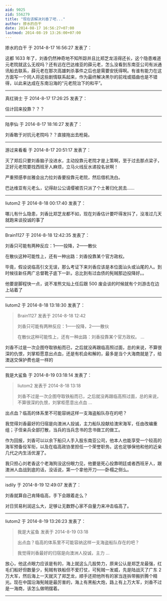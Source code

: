 ```yaml
---
aid: 9025
zid: 556279
title: "现在该解决刘香了吧..."
author: 掺水的白干
date: 2014-08-17 16:56:27+07:00
lastmod: 2014-08-19 13:26:00+07:00
---
```


掺水的白干 于 2014-8-17 16:56:27 发表了：

这都 1633 年了，刘香仍然神奇地不知所踪并且比郑芝龙活得还长，这个隐患难道元老院就这么无视吗？还有远在巴达维亚的薛元老，怎么没看到东南亚公司有派通讯船去联系，薛元老在那次高雄刺杀事件之后也是需要安抚得啊。有谁有能力在这方面写一个同人将这些剧情联系起来，作为最终解决黑尔的前戏或插曲也是不错得，以此来达成在东南沿海的“元老院治下的和平”。

---

真红骑士 于 2014-8-17 17:26:25 发表了：

估计回来投靠？？？

---

陆李仙 于 2014-8-17 18:16:27 发表了：

刘香敢于对抗元老院吗？？直接拖出去枪毙。

---

游过来看看 于 2014-8-17 20:51:17 发表了：

灭了郑后只要刘香脑子没进水，主动投靠元老院才是上策啊，至于过去那点梁子，正好元老院要找西班牙人麻烦，立马火线反水递投名状啊！

严重预感李丝雅会出力拉刘香要投靠元老院，然后借机洗白。

巴达维亚有元老么，记得赵公公请缨被否只派了个土著归化民去……

---

liutom2 于 2014-8-18 00:17:40 发表了：

哪儿有什么隐患，刘香比郑芝龙都不如，现在刘香估计要吓得发抖了，没准过几天就跑来谈投诚的事了

---

Brain1127 于 2014-8-18 12:42:35 发表了：

刘香只可能有两种反应：1——投降，2——散伙

在散伙这种可能性上，还有一种出路：刘香投靠某个官方政权。

毕竟，假设说临高引文无误，那么考证下来刘香应该是本位面汕头或汕尾的人。到时候往新任两广总督靴子底下一趴，总比到有过血债的髡贼那边投降好。。

他要是脚程快一点，说不准熊文灿上任后跟 500 废会谈的时候就有个刘游击在边上站着了

---

liutom2 于 2014-8-18 13:18:30 发表了：

> Brain1127 发表于 2014-8-18 12:42
>
> 刘香只可能有两种反应：1——投降，2——散伙
>
> 在散伙这种可能性上，还有一种出路：刘香投靠某个官方政权。 ...

刘香不过是一次企图夺取铁船而已，之后就没再跟临高照过面，总的来说，不算很深的仇恨，刘掌柜愿意出点血，还是有机会和解的，最多是当个大海商就是了，给澳送交保护费也是一样的

---

我是大鲨鱼 于 2014-8-19 03:18:14 发表了：

> liutom2 发表于 2014-8-18 13:18
>
> 刘香不过是一次企图夺取铁船而已，之后就没再跟临高照过面，总的来说，不算很深的仇恨，刘掌柜愿意出点血 ...

出点血？临高的体系里不可能容纳这样一支海盗船队存在的吧？

我觉得刘香最好的归宿是向澳洲人投诚，主力船队投献给澳宋海军，任由改编重组；子侄亲兵全部打散，当兵的当兵念书的念书做工的做工。

作为回报，刘香可以以余下船只人手入股东南亚公司，他本人也能享受一个较高的海军预备役军衔，以及在临高政协里担任一个荣誉职务。这也足够保他和他的近亲几代之内生活优渥了。

我只担心刘老香这个老海狗没这份眼力见，他要是死心投靠明廷或者西班牙人，跟澳洲人血战到底的话，没话说，第一个拿他开刀——卧榻之侧么。

---

isdily 于 2014-8-19 12:49:07 发表了：

刘香就算自己肯降临高，手下会跟着走么？

对日贸易利润这么大，足够让无数野心家不自量力来冲击临高了。

---

liutom2 于 2014-8-19 13:26:23 发表了：

> 我是大鲨鱼 发表于 2014-8-19 03:18
>
> 出点血？临高的体系里不可能容纳这样一支海盗船队存在的吧？
>
> 我觉得刘香最好的归宿是向澳洲人投诚，主力 ...

放心，他这点眼力应该是有的，海上就这么几股势力，原来公认是郑芝龙最强，红毛们船好但数量少，髡贼有铁船但不爱打仗，可髡贼一发威，先是陆战灭了广东 2 万大军，然后海上一天就灭了郑芝龙，顺手还把他所有的家当连拆带搬折腾个精光。现在中国沿海髡贼是最厉害的，海上有黑船大炮，路上有上万大军，刘香不过是一海商，该怎么做明摆着。

---
